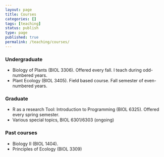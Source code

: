 ```yaml
---
layout: page
title: Courses
categories: []
tags: [teaching]
status: publish
type: page
published: true
permalink: /teaching/courses/
---
```


### Undergraduate ###

- Biology of Plants (BIOL 3306). Offered every fall.  I teach during odd-numbered years.
- Plant Ecology (BIOL 3405). Field based course. Fall semester of even-numbered years.

### Graduate ###

- R as a research Tool: Introduction to Programming (BIOL 6325). Offered every spring semester.
- Various special topics, BIOL 6301/6303 (ongoing)

### Past courses ###
- Biology II (BIOL 1404).
- Principles of Ecology (BIOL 3309)

[R-research-tool]: http://r-research-tool.schwilk.org/

